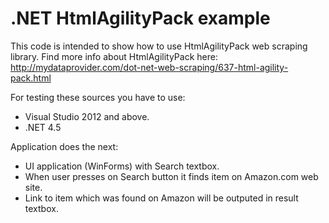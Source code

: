 .NET HtmlAgilityPack example
============================
This code is intended to show how to use HtmlAgilityPack web scraping library.
Find more info about HtmlAgilityPack here: 
http://mydataprovider.com/dot-net-web-scraping/637-html-agility-pack.html

For testing these sources you have to use: 
- Visual Studio 2012 and above.
- .NET 4.5

Application does the next:
- UI application (WinForms) with Search textbox.
- When user presses on Search button it finds item on Amazon.com web site.
- Link to item which was found on Amazon will be outputed in result textbox.
